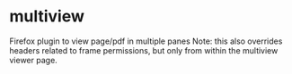 # multiview
Firefox plugin to view page/pdf in multiple panes
Note: this also overrides headers related to frame permissions, but only from within the multiview viewer page. 